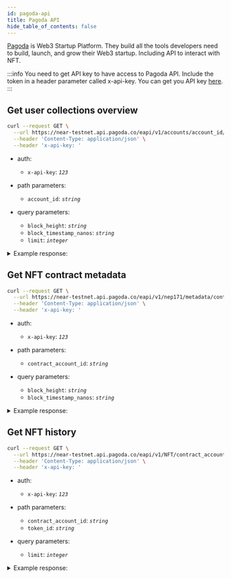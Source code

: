 ```yaml
---
id: pagoda-api
title: Pagoda API
hide_table_of_contents: false
---
```


[Pagoda](https://www.pagoda.co/) is Web3 Startup Platform. They build all the tools developers need to build, launch, and grow their Web3 startup. Including API to interact with NFT.

:::info
You need to get API key to have access to Pagoda API. Include the token in a header parameter called x-api-key.
You can get you API key [here](https://console.pagoda.co/apis?tab=keys).
:::

## Get user collections overview

```bash
curl --request GET \
  --url https://near-testnet.api.pagoda.co/eapi/v1/accounts/account_id/NFT \
  --header 'Content-Type: application/json' \
  --header 'x-api-key: '
```

- auth:
  - `x-api-key`: _`123`_

- path parameters:
  - `account_id`: _`string`_

- query parameters:
  - `block_height`: _`string`_
  - `block_timestamp_nanos`: _`string`_
  - `limit`: _`integer`_

<details>
<summary>Example response: </summary>
<p>

```json
{
  "block_height": "string",
  "block_timestamp_nanos": "string",
  "nft_counts": [
    {
      "contract_account_id": "string",
      "contract_metadata": {
        "base_uri": "string",
        "icon": "string",
        "name": "string",
        "reference": "string",
        "reference_hash": "string",
        "spec": "string",
        "symbol": "string"
      },
      "last_updated_at_timestamp_nanos": "string",
      "nft_count": -2147483648
    }
  ]
}
```

</p>
</details>

## Get NFT contract metadata
```bash
curl --request GET \
  --url https://near-testnet.api.pagoda.co/eapi/v1/nep171/metadata/contract_account_id \
  --header 'Content-Type: application/json' \
  --header 'x-api-key: '
```

- auth:
  - `x-api-key`: _`123`_

- path parameters:
  - `contract_account_id`: _`string`_

- query parameters:
  - `block_height`: _`string`_
  - `block_timestamp_nanos`: _`string`_

<details>
<summary>Example response: </summary>
<p>

```json
{
  "block_height": "string",
  "block_timestamp_nanos": "string",
  "metadata": {
    "base_uri": "string",
    "icon": "string",
    "name": "string",
    "reference": "string",
    "reference_hash": "string",
    "spec": "string",
    "symbol": "string"
  }
}
```

</p>
</details>

## Get NFT history
```bash
curl --request GET \
  --url https://near-testnet.api.pagoda.co/eapi/v1/NFT/contract_account_id/token_id/history \
  --header 'Content-Type: application/json' \
  --header 'x-api-key: '
```

- auth:
  - `x-api-key`: _`123`_

- path parameters:
  - `contract_account_id`: _`string`_
  - `token_id`: _`string`_

- query parameters:
  - `limit`: _`integer`_


<details>
<summary>Example response: </summary>
<p>

```json
{
  "block_height": "string",
  "block_timestamp_nanos": "string",
  "history": [
    {
      "block_height": "string",
      "block_timestamp_nanos": "string",
      "cause": "string",
      "new_account_id": "string",
      "old_account_id": "string",
      "status": "string"
    }
  ],
  "nft": {
    "metadata": {
      "copies": -9223372036854776000,
      "description": "string",
      "extra": "string",
      "media": "string",
      "media_hash": "string",
      "reference": "string",
      "reference_hash": "string",
      "title": "string"
    },
    "owner_account_id": "string",
    "token_id": "string"
  }
}
```

</p>
</details>